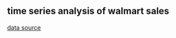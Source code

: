 ## time series analysis of walmart sales

[data source](https://www.kaggle.com/datasets/varsharam/walmart-sales-dataset-of-45stores/data?select=walmart-sales-dataset-of-45stores.csv)